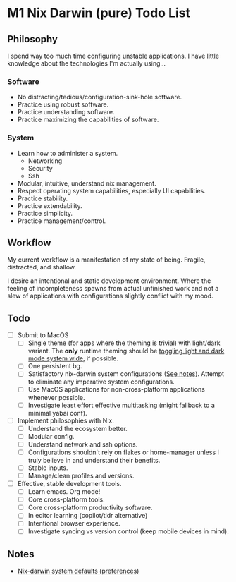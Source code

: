 # M1 Nix Darwin (pure) Todo List

## Philosophy

I spend way too much time configuring unstable applications. I have little knowledge about the technologies I'm actually using...

### Software

-   No distracting/tedious/configuration-sink-hole software.
-   Practice using robust software.
-   Practice understanding software.
-   Practice maximizing the capabilities of software.

### System

-   Learn how to administer a system.
    -   Networking
    -   Security
    -   Ssh
-   Modular, intuitive, understand nix management.
-   Respect operating system capabilities, especially UI capabilities.
-   Practice stability.
-   Practice extendability.
-   Practice simplicity.
-   Practice management/control.

## Workflow

My current workflow is a manifestation of my state of being. Fragile, distracted, and shallow.

I desire an intentional and static development environment. Where the feeling of incompleteness spawns from actual unfinished work and not a slew of applications with configurations slightly conflict with my mood.

## Todo

-   [ ] Submit to MacOS
    -   [ ] Single theme (for apps where the theming is trivial) with light/dark variant. The **only** runtime theming should be [toggling light and dark mode system wide](https://grrr.tech/posts/2020/switch-dark-mode-os/), if possible.
    -   [ ] One persistent bg.
    -   [ ] Satisfactory nix-darwin system configurations ([See notes](./notes/nix-darwin-system-defaults.md)). Attempt to eliminate any imperative system configurations.
    -   [ ] Use MacOS applications for non-cross-platform applications whenever possible.
    -   [ ] Investigate least effort effective multitasking (might fallback to a minimal yabai conf).
-   [ ] Implement philosophies with Nix.
    -   [ ] Understand the ecosystem better.
    -   [ ] Modular config.
    -   [ ] Understand network and ssh options.
    -   [ ] Configurations shouldn't rely on flakes or home-manager unless I truly believe in and understand their benefits.
    -   [ ] Stable inputs.
    -   [ ] Manage/clean profiles and versions.
-   [ ] Effective, stable development tools.
    -   [ ] Learn emacs. Org mode!
    -   [ ] Core cross-platform tools.
    -   [ ] Core cross-platform productivity software.
    -   [ ] In editor learning (copilot/tldr alternative)
    -   [ ] Intentional browser experience.
    -   [ ] Investigate syncing vs version control (keep mobile devices in mind).

## Notes

-   [Nix-darwin system defaults (preferences)](./notes/nix-darwin-system-defaults.md)

